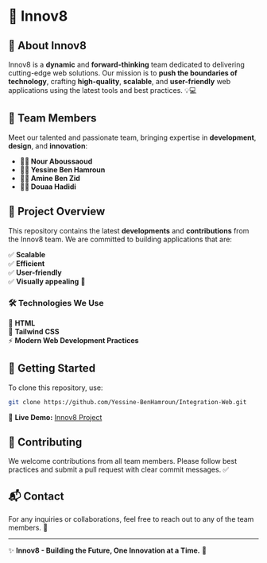 # 🚀 Innov8

## 🌟 About Innov8

Innov8 is a **dynamic** and **forward-thinking** team dedicated to delivering cutting-edge web solutions. Our mission is to **push the boundaries of technology**, crafting **high-quality**, **scalable**, and **user-friendly** web applications using the latest tools and best practices. 💡💻

## 👥 Team Members

Meet our talented and passionate team, bringing expertise in **development**, **design**, and **innovation**:

- **👩‍💻 Nour Aboussaoud**
- **👨‍💻 Yessine Ben Hamroun**
- **👨‍💻 Amine Ben Zid**
- **👩‍💻 Douaa Hadidi**

## 📌 Project Overview

This repository contains the latest **developments** and **contributions** from the Innov8 team. We are committed to building applications that are:

✅ **Scalable**\
✅ **Efficient**\
✅ **User-friendly**\
✅ **Visually appealing** 🎨

### 🛠️ Technologies We Use

🚀 **HTML**\
🎨 **Tailwind CSS**\
⚡ **Modern Web Development Practices**

## 🚀 Getting Started

To clone this repository, use:

```sh
git clone https://github.com/Yessine-BenHamroun/Integration-Web.git
```

🔗 **Live Demo:** [Innov8 Project](https://nouraboussaoud.github.io/Innov8/)

## 🤝 Contributing

We welcome contributions from all team members. Please follow best practices and submit a pull request with clear commit messages. ✅

## 📬 Contact

For any inquiries or collaborations, feel free to reach out to any of the team members. 📩

---

✨ **Innov8 - Building the Future, One Innovation at a Time.** 🚀

